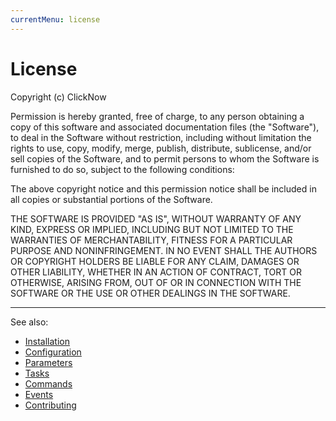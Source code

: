 ```yaml
---
currentMenu: license
---
```


# License

Copyright (c) ClickNow

Permission is hereby granted, free of charge, to any person obtaining a copy
of this software and associated documentation files (the "Software"), to deal
in the Software without restriction, including without limitation the rights
to use, copy, modify, merge, publish, distribute, sublicense, and/or sell
copies of the Software, and to permit persons to whom the Software is
furnished to do so, subject to the following conditions:

The above copyright notice and this permission notice shall be included in all
copies or substantial portions of the Software.

THE SOFTWARE IS PROVIDED "AS IS", WITHOUT WARRANTY OF ANY KIND, EXPRESS OR
IMPLIED, INCLUDING BUT NOT LIMITED TO THE WARRANTIES OF MERCHANTABILITY,
FITNESS FOR A PARTICULAR PURPOSE AND NONINFRINGEMENT. IN NO EVENT SHALL THE
AUTHORS OR COPYRIGHT HOLDERS BE LIABLE FOR ANY CLAIM, DAMAGES OR OTHER
LIABILITY, WHETHER IN AN ACTION OF CONTRACT, TORT OR OTHERWISE, ARISING FROM,
OUT OF OR IN CONNECTION WITH THE SOFTWARE OR THE USE OR OTHER DEALINGS IN THE
SOFTWARE.

***
See also:

- [Installation](docs/Installation.md)
- [Configuration](docs/Configuration.md)
- [Parameters](docs/Parameters.md)
- [Tasks](docs/Tasks.md)
- [Commands](docs/Commands.md)
- [Events](docs/Events.md)
- [Contributing](../CONTRIBUTING.md)
